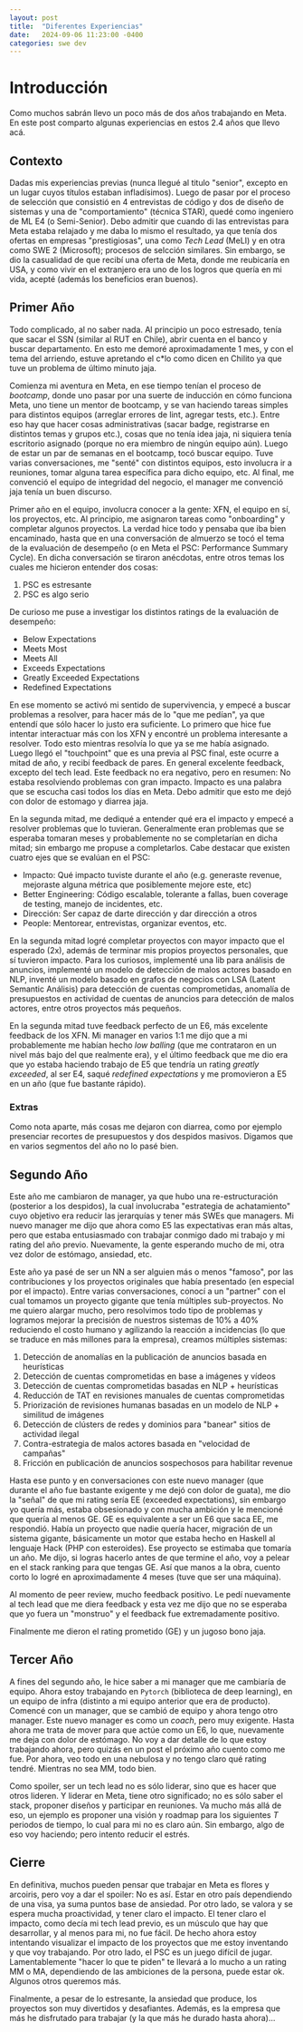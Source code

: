 ```yaml
---
layout: post
title:  "Diferentes Experiencias"
date:   2024-09-06 11:23:00 -0400
categories: swe dev
---
```


# Introducción

Como muchos sabrán llevo un poco más de dos años trabajando en Meta. En este post comparto algunas experiencias en estos 2.4 años que llevo acá.

## Contexto

Dadas mis experiencias previas (nunca llegué al titulo "senior", excepto en un lugar cuyos títulos estaban infladísimos). Luego de pasar por el proceso de selección que consistió en 4 entrevistas de código y dos de diseño de sistemas y una de "comportamiento" (técnica STAR), quedé como ingeniero de ML E4 (o Semi-Senior). Debo admitir que cuando di las entrevistas para Meta estaba relajado y me daba lo mismo el resultado, ya que tenía dos ofertas en empresas "prestigiosas", una como _Tech Lead_ (MeLI) y en otra como SWE 2 (Microsoft); procesos de selcción similares. Sin embargo, se dio la casualidad de que recibí una oferta de Meta, donde me reubicaría en USA, y como vivir en el extranjero era uno de los logros que quería en mi vida, acepté (además los beneficios eran buenos).

## Primer Año

Todo complicado, al no saber nada. Al principio un poco estresado, tenía que sacar el SSN (similar al RUT en Chile), abrir cuenta en el banco y buscar departamento. En esto me demoré aproximadamente 1 mes, y con el tema del arriendo, estuve apretando el c*lo como dicen en Chilito ya que tuve un problema de último minuto jaja.

Comienza mi aventura en Meta, en ese tiempo tenían el proceso de _bootcamp_, donde uno pasar por una suerte de inducción en cómo funciona Meta, uno tiene un mentor de bootcamp, y se van haciendo tareas simples para distintos equipos (arreglar errores de lint, agregar tests, etc.). Entre eso hay que hacer cosas administrativas (sacar badge, registrarse en distintos temas y grupos etc.), cosas que no tenía idea jaja, ni siquiera tenía escritorio asignado (porque no era miembro de ningún equipo aún). Luego de estar un par de semanas en el bootcamp, tocó buscar equipo. Tuve varias conversaciones, me "senté" con distintos equipos, esto involucra ir a reuniones, tomar alguna tarea específica para dicho equipo, etc. Al final, me convenció el equipo de integridad del negocio, el manager me convenció jaja tenía un buen discurso.

Primer año en el equipo, involucra conocer a la gente: XFN, el equipo en sí, los proyectos, etc. Al principio, me asignaron tareas como "onboarding" y completar algunos proyectos. La verdad hice todo y pensaba que iba bien encaminado, hasta que en una conversación de almuerzo se tocó el tema de la evaluación de desempeño (o en Meta el PSC: Performance Summary Cycle). En dicha conversación se tiraron anécdotas, entre otros temas los cuales me hicieron entender dos cosas:

1. PSC es estresante
2. PSC es algo serio

De curioso me puse a investigar los distintos ratings de la evaluación de desempeño:

* Below Expectations
* Meets Most
* Meets All
* Exceeds Expectations
* Greatly Exceeded Expectations
* Redefined Expectations

En ese momento se activó mi sentido de supervivencia, y empecé a buscar problemas a resolver, para hacer más de lo "que me pedían", ya que entendí que sólo hacer lo justo era suficiente. Lo primero que hice fue intentar interactuar más con los XFN y encontré un problema interesante a resolver. Todo esto mientras resolvía lo que ya se me había asignado. Luego llegó el "touchpoint" que es una previa al PSC final, este ocurre a mitad de año, y recibí feedback de pares. En general excelente feedback, excepto del tech lead. Este feedback no era negativo, pero en resumen: No estaba resolviendo problemas con gran impacto. Impacto es una palabra que se escucha casi todos los días en Meta. Debo admitir que esto me dejó con dolor de estomago y diarrea jaja.

En la segunda mitad, me dediqué a entender qué era el impacto y empecé a resolver problemas que lo tuvieran. Generalmente eran problemas que se esperaba tomaran meses y probablemente no se completarían en dicha mitad; sin embargo me propuse a completarlos. Cabe destacar que existen cuatro ejes que se evalúan en el PSC:

* Impacto: Qué impacto tuviste durante el año (e.g. generaste revenue, mejoraste alguna métrica que posiblemente mejore este, etc)
* Better Engineering: Código escalable, tolerante a fallas, buen coverage de testing, manejo de incidentes, etc.
* Dirección: Ser capaz de darte dirección y dar dirección a otros
* People: Mentorear, entrevistas, organizar eventos, etc.

En la segunda mitad logré completar proyectos con mayor impacto que el esperado (2x), además de terminar mis propios proyectos personales, que sí tuvieron impacto. Para los curiosos, implementé una lib para análisis de anuncios, implementé un modelo de detección de malos actores basado en NLP, inventé un modelo basado en grafos de negocios con LSA (Latent Semantic Análisis) para detección de cuentas comprometidas, anomalía de presupuestos en actividad de cuentas de anuncios para detección de malos actores, entre otros proyectos más pequeños.

En la segunda mitad tuve feedback perfecto de un E6, más excelente feedback de los XFN. Mi manager en varios 1:1 me dijo que a mi probablemente me habían hecho _low balling_ (que me contrataron en un nivel más bajo del que realmente era), y el último feedback que me dio era que yo estaba haciendo trabajo de E5 que tendría un rating _greatly exceeded_, al ser E4, saqué _redefined expectations_ y me promovieron a E5 en un año (que fue bastante rápido).

### Extras

Como nota aparte, más cosas me dejaron con diarrea, como por ejemplo presenciar recortes de presupuestos y dos despidos masivos. Digamos que en varios segmentos del año no lo pasé bien.

## Segundo Año

Este año me cambiaron de manager, ya que hubo una re-estructuración (posterior a los despidos), la cual involucraba "estrategia de achatamiento" cuyo objetivo era reducir las jerarquías y tener más SWEs que managers. Mi nuevo manager me dijo que ahora como E5 las expectativas eran más altas, pero que estaba entusiasmado con trabajar conmigo dado mi trabajo y mi rating del año previo. Nuevamente, la gente esperando mucho de mi, otra vez dolor de estómago, ansiedad, etc.

Este año ya pasé de ser un NN a ser alguien más o menos "famoso", por las contribuciones y los proyectos originales que había presentado (en especial por el impacto). Entre varias conversaciones, conocí a un "partner" con el cual tomamos un proyecto gigante que tenía múltiples sub-proyectos. No me quiero alargar mucho, pero resolvimos todo tipo de problemas y logramos mejorar la precisión de nuestros sistemas de 10% a 40% reduciendo el costo humano y agilizando la reacción a incidencias (lo que se traduce en más millones para la empresa), creamos múltiples sistemas:

1. Detección de anomalías en la publicación de anuncios basada en heurísticas
2. Detección de cuentas comprometidas en base a imágenes y vídeos
3. Detección de cuentas comprometidas basadas en NLP + heurísticas
4. Reducción de TAT en revisiones manuales de cuentas comprometidas
5. Priorización de revisiones humanas basadas en un modelo de NLP + similitud de imágenes
6. Detección de clústers de redes y dominios para "banear" sitios de actividad ilegal
7. Contra-estrategia de malos actores basada en "velocidad de campañas"
8. Fricción en publicación de anuncios sospechosos para habilitar revenue

Hasta ese punto y en conversaciones con este nuevo manager (que durante el año fue bastante exigente y me dejó con dolor de guata), me dio la "señal" de que mi rating sería EE (exceeded expectations), sin embargo yo quería más, estaba obsesionado y con mucha ambición y le mencioné que quería al menos GE. GE es equivalente a ser un E6 que saca EE, me respondió. Había un proyecto que nadie quería hacer, migración de un sistema gigante, básicamente un motor que estaba hecho en Haskell al lenguaje Hack (PHP con esteroides). Ese proyecto se estimaba que tomaría un año. Me dijo, si logras hacerlo antes de que termine el año, voy a pelear en el stack ranking para que tengas GE. Así que manos a la obra, cuento corto lo logré en aproximadamente 4 meses (tuve que ser una máquina).

Al momento de peer review, mucho feedback positivo. Le pedí nuevamente al tech lead que me diera feedback y esta vez me dijo que no se esperaba que yo fuera un "monstruo" y el feedback fue extremadamente positivo.

Finalmente me dieron el rating prometido (GE) y un jugoso bono jaja.

## Tercer Año

A fines del segundo año, le hice saber a mi manager que me cambiaría de equipo. Ahora estoy trabajando en `Pytorch` (biblioteca de deep learning), en un equipo de infra (distinto a mi equipo anterior que era de producto). Comencé con un manager, que se cambió de equipo y ahora tengo otro manager. Este nuevo manager es como un _coach_, pero muy exigente. Hasta ahora me trata de mover para que actúe como un E6, lo que, nuevamente me deja con dolor de estómago. No voy a dar detalle de lo que estoy trabajando ahora, pero quizás en un post el próximo año cuento como me fue. Por ahora, veo todo en una nebulosa y no tengo claro qué rating tendré. Mientras no sea MM, todo bien.

Como spoiler, ser un tech lead no es sólo liderar, sino que es hacer que otros lideren. Y liderar en Meta, tiene otro significado; no es sólo saber el stack, proponer diseños y participar en reuniones. Va mucho más allá de eso, un ejemplo es proponer una visión y roadmap para los siguientes $T$ periodos de tiempo, lo cual para mi no es claro aún. Sin embargo, algo de eso voy haciendo; pero intento reducir el estrés.

## Cierre

En definitiva, muchos pueden pensar que trabajar en Meta es flores y arcoiris, pero voy a dar el spoiler: No es así. Estar en otro país dependiendo de una visa, ya suma puntos base de ansiedad. Por otro lado, se valora y se espera mucha proactividad, y tener claro el impacto. El tener claro el impacto, como decía mi tech lead previo, es un músculo que hay que desarrollar, y al menos para mi, no fue fácil. De hecho ahora estoy intentando visualizar el impacto de los proyectos que me estoy inventando y que voy trabajando. Por otro lado, el PSC es un juego difícil de jugar. Lamentablemente "hacer lo que te piden" te llevará a lo mucho a un rating MM o MA, dependiendo de las ambiciones de la persona, puede estar ok. Algunos otros queremos más.

Finalmente, a pesar de lo estresante, la ansiedad que produce, los proyectos son muy divertidos y desafiantes. Además, es la empresa que más he disfrutado para trabajar (y la que más he durado hasta ahora)...
